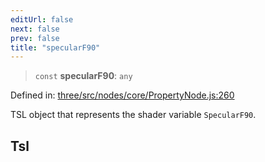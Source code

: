 ```yaml
---
editUrl: false
next: false
prev: false
title: "specularF90"
---
```


> `const` **specularF90**: `any`

Defined in: [three/src/nodes/core/PropertyNode.js:260](https://github.com/DefinitelyMaybe/three-i18n/blob/fa57b79433d1c349ffb23a78727299c8d4190136/three/src/nodes/core/PropertyNode.js#L260)

TSL object that represents the shader variable `SpecularF90`.

## Tsl
